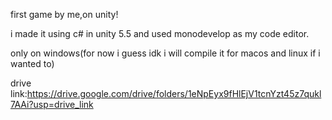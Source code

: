 first game by me,on unity!

i made it using c# in unity 5.5 and used monodevelop as my code editor.

only on windows(for now i guess idk i will compile it for macos and linux if i wanted to)

drive link:https://drive.google.com/drive/folders/1eNpEyx9fHlEjV1tcnYzt45z7qukl7AAi?usp=drive_link
